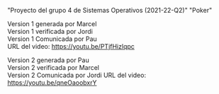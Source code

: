 "Proyecto del grupo 4 de Sistemas Operativos (2021-22-Q2)" 
"Poker" 

Version 1 generada por Marcel   
Version 1 verificada por Jordi    
Version 1 Comunicada por Pau     
URL del video: https://youtu.be/PTjfHizlqpc      

Version 2 generada por Pau                 
Version 2 verificada por Marcel                
Version 2 Comunicada por Jordi
URL del video: https://youtu.be/qneOaoobxrY
